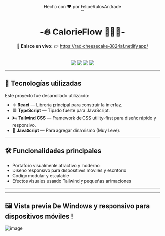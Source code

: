 <div align="center">
  <div align="center">
Hecho con ❤️ por FelipeRulosAndrade

</div> ```
  <h1> -🔥 CalorieFlow 🏋🏻‍♂️-</h1>

  <p><strong>🔗 Enlace en vivo:</strong>  
  👉 <a href="https://rad-cheesecake-3824af.netlify.app/" target="_blank">https://rad-cheesecake-3824af.netlify.app/</a></p>

  <br/>

  <img src="https://img.shields.io/badge/React-20232A?style=for-the-badge&logo=react&logoColor=61DAFB" />
  <img src="https://img.shields.io/badge/TypeScript-007ACC?style=for-the-badge&logo=typescript&logoColor=white" />
  <img src="https://img.shields.io/badge/TailwindCSS-38B2AC?style=for-the-badge&logo=tailwind-css&logoColor=white" />
  <img src="https://img.shields.io/badge/JavaScript-F7DF1E?style=for-the-badge&logo=javascript&logoColor=black" />

</div>


---

## 🚀 Tecnologías utilizadas

Este proyecto fue desarrollado utilizando:

- ⚛️ **React** — Librería principal para construir la interfaz.
- 🟦 **TypeScript** — Tipado fuerte para JavaScript.
- 🌬️ **Tailwind CSS** — Framework de CSS utility-first para diseño rápido y responsivo.
- 💛 **JavaScript** — Para agregar dinamismo (Muy Leve).

---

## 🛠️ Funcionalidades principales

- Portafolio visualmente atractivo y moderno
- Diseño responsivo para dispositivos móviles y escritorio
- Código modular y escalable
- Efectos visuales usando Tailwind y pequeñas animaciones

---
---

## 🖼️ Vista previa De Windows y responsivo para dispositivos móviles ! 

![image](https://github.com/user-attachments/assets/9d76e621-dec8-428d-aefe-9b7bbdc4e556)
 <!-- Opcional: Puedes subir una imagen de ejemplo -->

